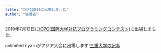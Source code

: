 ```yaml
---
title: "ICPC2019に出場しました"
author: "管理者"
---
```


2019年7月12日に<a href=https://icpc.iisf.or.jp/>ICPC(国際大学対抗プログラミングコンテスト)</a>に出場しました。

unlimited nya-nがアジア大会に出場します!<a href=http://www.info.mie-u.ac.jp/news/2019-1.html>三重大学の記事</a>

